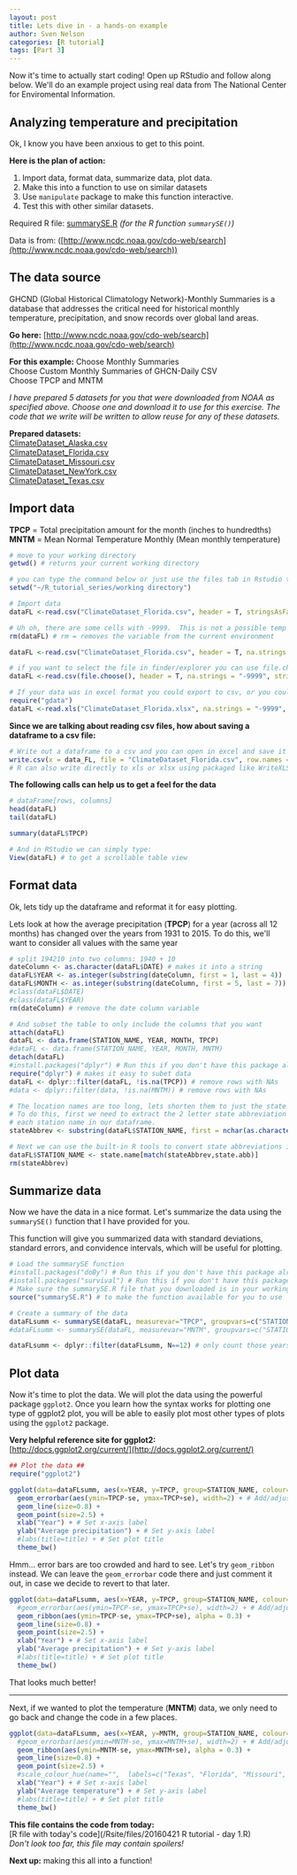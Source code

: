 ```yaml
---
layout: post
title: Lets dive in - a hands-on example
author: Sven Nelson
categories: [R tutorial]
tags: [Part 3]
---
```

Now it's time to actually start coding!  Open up RStudio and follow along below.  We'll do an example project using real data from The National Center for Enviromental Information.

## Analyzing temperature and precipitation ##

Ok, I know you have been anxious to get to this point.   
  
**Here is the plan of action:**  

1. Import data, format data, summarize data, plot data.
2. Make this into a function to use on similar datasets
3. Use `manipulate` package to make this function interactive.
4. Test this with other similar datasets.

Required R file: [summarySE.R](/Rsite/files/summarySE.R) *(for the R function `summarySE()`)*

Data is from: ([http://www.ncdc.noaa.gov/cdo-web/search](http://www.ncdc.noaa.gov/cdo-web/search))


## The data source ##
GHCND (Global Historical Climatology Network)-Monthly Summaries is a database that addresses the critical need for historical monthly temperature, precipitation, and snow records over global land areas.  

**Go here:** 
[http://www.ncdc.noaa.gov/cdo-web/search](http://www.ncdc.noaa.gov/cdo-web/search)

**For this example:** 
Choose Monthly Summaries  
Choose Custom Monthly Summaries of GHCN-Daily CSV  
Choose TPCP and MNTM

*I have prepared 5 datasets for you that were downloaded from NOAA as specified above.  Choose one and download it to use for this exercise.  The code that we write will be written to allow reuse for any of these datasets.*

**Prepared datasets:**  
[ClimateDataset_Alaska.csv](/Rsite/files/ClimateDataset_Alaska.csv)  
[ClimateDataset_Florida.csv](/Rsite/files/ClimateDataset_Florida.csv)  
[ClimateDataset_Missouri.csv](/Rsite/files/ClimateDataset_Missouri.csv)  
[ClimateDataset_NewYork.csv](/Rsite/files/ClimateDataset_NewYork.csv)  
[ClimateDataset_Texas.csv](/Rsite/files/ClimateDataset_Texas.csv)  
  
## Import data ##
**TPCP** = Total precipitation amount for the month (inches to hundredths)  
**MNTM** = Mean Normal Temperature Monthly (Mean monthly temperature)


```r
# move to your working directory
getwd() # returns your current working directory

# you can type the command below or just use the files tab in Rstudio to navigate to the folder, then select: More > Set As Working Directory
setwd("~/R_tutorial_series/working directory")

# Import data
dataFL <-read.csv("ClimateDataset_Florida.csv", header = T, stringsAsFactors = F)

# Uh oh, there are some cells with -9999.  This is not a possible temp or precipitation (even in Alaska), so this must be their NA value.  Let's remove this data.frame and import it again with -9999 identified as the string for "NA"
rm(dataFL) # rm = removes the variable from the current environment

dataFL <-read.csv("ClimateDataset_Florida.csv", header = T, na.strings = "-9999", stringsAsFactors = F)

# if you want to select the file in finder/explorer you can use file.choose()
dataFL <-read.csv(file.choose(), header = T, na.strings = "-9999", stringsAsFactors = F)

# If your data was in excel format you could export to csv, or you could:
require("gdata")
dataFL <-read.xls("ClimateDataset_Florida.xlsx", na.strings = "-9999", stringsAsFactors = FALSE)
```

**Since we are talking about reading csv files, how about saving a dataframe to a csv file:**

```r
# Write out a dataframe to a csv and you can open in excel and save it as an xls
write.csv(x = data_FL, file = "ClimateDataset_Florida.csv", row.names = F)
# R can also write directly to xls or xlsx using packaged like WriteXLS().
```

**The following calls can help us to get a feel for the data**  

```r
# dataFrame[rows, columns] 
head(dataFL)
tail(dataFL)

summary(dataFL$TPCP)

# And in RStudio we can simply type:
View(dataFL) # to get a scrollable table view
```

## Format data ##
Ok, lets tidy up the dataframe and reformat it for easy plotting.    

Lets look at how the average precipitation (**TPCP**) for a year (across all 12 months) has changed over the years from 1931 to 2015. To do this, we'll want to consider all values with the same year

```r
# split 194210 into two columns: 1940 + 10
dateColumn <- as.character(dataFL$DATE) # makes it into a string
dataFL$YEAR <- as.integer(substring(dateColumn, first = 1, last = 4))
dataFL$MONTH <- as.integer(substring(dateColumn, first = 5, last = 7))
#class(dataFL$DATE)
#class(dataFL$YEAR)
rm(dateColumn) # remove the date column variable

# And subset the table to only include the columns that you want
attach(dataFL)
dataFL <- data.frame(STATION_NAME, YEAR, MONTH, TPCP)
#dataFL <- data.frame(STATION_NAME, YEAR, MONTH, MNTM)
detach(dataFL)
#install.packages("dplyr") # Run this if you don't have this package already
require("dplyr") # makes it easy to subet data
dataFL <- dplyr::filter(dataFL, !is.na(TPCP)) # remove rows with NAs
#data <- dplyr::filter(data, !is.na(MNTM)) # remove rows with NAs

# The location names are too long, lets shorten them to just the state name
# To do this, first we need to extract the 2 letter state abbreviation from
# each station name in our dataframe.  
stateAbbrev <- substring(dataFL$STATION_NAME, first = nchar(as.character(dataFL$STATION_NAME)) - 4, last = nchar(as.character(dataFL$STATION_NAME)) - 3) # last digits of name is: FL US

# Next we can use the built-in R tools to convert state abbreviations into state names.
dataFL$STATION_NAME <- state.name[match(stateAbbrev,state.abb)]
rm(stateAbbrev)
```

## Summarize data ##
Now we have the data in a nice format.  Let's summarize the data using the `summarySE()` function that I have provided for you.  

This function will give you summarized data with standard deviations, standard errors, and convidence intervals, which will be useful for plotting.

```r
# Load the summarySE function
#install.packages("doBy") # Run this if you don't have this package already
#install.packages("survival") # Run this if you don't have this package already
# Make sure the summarySE.R file that you downloaded is in your working directory and run the following:
source("summarySE.R") # to make the function available for you to use

# Create a summary of the data
dataFLsumm <- summarySE(dataFL, measurevar="TPCP", groupvars=c("STATION_NAME", "YEAR"))
#dataFLsumm <- summarySE(dataFL, measurevar="MNTM", groupvars=c("STATION_NAME", "YEAR"))

dataFLsumm <- dplyr::filter(dataFLsumm, N==12) # only count those years with 12 months of data
```

## Plot data ##
Now it's time to plot the data.  We will plot the data using the powerful package `ggplot2`.  Once you learn how the syntax works for plotting one type of ggplot2 plot, you will be able to easily plot most other types of plots using the `ggplot2` package.  

**Very helpful reference site for ggplot2:**  
[http://docs.ggplot2.org/current/](http://docs.ggplot2.org/current/)

```r
## Plot the data ##
require("ggplot2")

ggplot(data=dataFLsumm, aes(x=YEAR, y=TPCP, group=STATION_NAME, colour=STATION_NAME)) + 
  geom_errorbar(aes(ymin=TPCP-se, ymax=TPCP+se), width=2) + # Add/adjust errbars
  geom_line(size=0.8) + 
  geom_point(size=2.5) +
  xlab("Year") + # Set x-axis label
  ylab("Average precipitation") + # Set y-axis label
  #labs(title=title) + # Set plot title
  theme_bw()
```

Hmm... error bars are too crowded and hard to see.  Let's try `geom_ribbon` instead.  We can leave the `geom_errorbar` code there and just comment it out, in case we decide to revert to that later.

```r
ggplot(data=dataFLsumm, aes(x=YEAR, y=TPCP, group=STATION_NAME, colour=STATION_NAME)) + 
  #geom_errorbar(aes(ymin=TPCP-se, ymax=TPCP+se), width=2) + # Add/adjust errbars
  geom_ribbon(aes(ymin=TPCP-se, ymax=TPCP+se), alpha = 0.3) +
  geom_line(size=0.8) + 
  geom_point(size=2.5) +
  xlab("Year") + # Set x-axis label
  ylab("Average precipitation") + # Set y-axis label
  #labs(title=title) + # Set plot title
  theme_bw()
```

That looks much better!  
 
---
  
Next, if we wanted to plot the temperature (**MNTM**) data, we only need to go back and change the code in a few places.

```r
ggplot(data=dataFLsumm, aes(x=YEAR, y=MNTM, group=STATION_NAME, colour=STATION_NAME)) + 
  #geom_errorbar(aes(ymin=MNTM-se, ymax=MNTM+se), width=2) + # Add/adjust errbars
  geom_ribbon(aes(ymin=MNTM-se, ymax=MNTM+se), alpha = 0.3) +
  geom_line(size=0.8) + 
  geom_point(size=2.5) +
  #scale_colour_hue(name="",  labels=c("Texas", "Florida", "Missouri", "New York", "Alaska")) + #temp#
  xlab("Year") + # Set x-axis label
  ylab("Average temperature") + # Set y-axis label
  #labs(title=title) + # Set plot title
  theme_bw()
```

**This file contains the code from today:**  
[R file with today's code](/Rsite/files/20160421 R tutorial - day 1.R)  
*Don't look too far, this file may contain spoilers!*

**Next up:** making this all into a function!